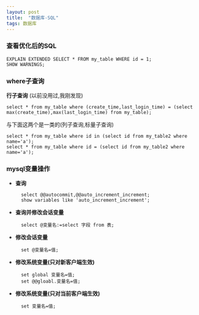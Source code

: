 ```yaml
---
layout: post
title:  "数据库-SQL"
tags: 数据库
---
```


### 查看优化后的SQL

    EXPLAIN EXTENDED SELECT * FROM my_table WHERE id = 1;
    SHOW WARNINGS;
    
    
### where子查询

**行子查询** (以前没用过,我刚发现)

    select * from my_table where (create_time,last_login_time) = (select max(create_time),max(last_login_time) from my_table);

与下面这两个是一类的(列子查询,标量子查询)

    select * from my_table where id in (select id from my_table2 where name='a');
    select * from my_table where id = (select id from my_table2 where name='a');


### mysql变量操作
    
- **查询** 

        select @@autocommit,@@auto_increment_increment;
        show variables like 'auto_increment_increment';
        
        
- **查询并修改会话变量** 

        select @变量名:=select 字段 from 表;
    
    
- **修改会话变量** 

        set @变量名=值;


- **修改系统变量(只对新客户端生效)** 

        set global 变量名=值; 
        set @@gloabl.变量名=值;
 
 
- **修改系统变量(只对当前客户端生效)**  

        set 变量名=值;
    
